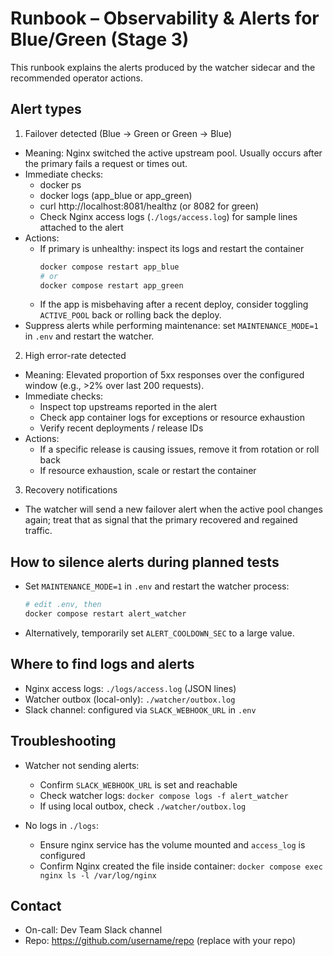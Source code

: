 # Runbook – Observability & Alerts for Blue/Green (Stage 3)

This runbook explains the alerts produced by the watcher sidecar and the recommended operator actions.

## Alert types

1) Failover detected (Blue → Green or Green → Blue)
- Meaning: Nginx switched the active upstream pool. Usually occurs after the primary fails a request or times out.
- Immediate checks:
  - docker ps
  - docker logs <primary-container> (app_blue or app_green)
  - curl http://localhost:8081/healthz (or 8082 for green)
  - Check Nginx access logs (`./logs/access.log`) for sample lines attached to the alert
- Actions:
  - If primary is unhealthy: inspect its logs and restart the container
    ```bash
    docker compose restart app_blue
    # or
    docker compose restart app_green
    ```
  - If the app is misbehaving after a recent deploy, consider toggling `ACTIVE_POOL` back or rolling back the deploy.
- Suppress alerts while performing maintenance: set `MAINTENANCE_MODE=1` in `.env` and restart the watcher.

2) High error-rate detected
- Meaning: Elevated proportion of 5xx responses over the configured window (e.g., >2% over last 200 requests).
- Immediate checks:
  - Inspect top upstreams reported in the alert
  - Check app container logs for exceptions or resource exhaustion
  - Verify recent deployments / release IDs
- Actions:
  - If a specific release is causing issues, remove it from rotation or roll back
  - If resource exhaustion, scale or restart the container

3) Recovery notifications
- The watcher will send a new failover alert when the active pool changes again; treat that as signal that the primary recovered and regained traffic.

## How to silence alerts during planned tests
- Set `MAINTENANCE_MODE=1` in `.env` and restart the watcher process:
  ```bash
  # edit .env, then
  docker compose restart alert_watcher
  ```
- Alternatively, temporarily set `ALERT_COOLDOWN_SEC` to a large value.

## Where to find logs and alerts
- Nginx access logs: `./logs/access.log` (JSON lines)
- Watcher outbox (local-only): `./watcher/outbox.log`
- Slack channel: configured via `SLACK_WEBHOOK_URL` in `.env`

## Troubleshooting
- Watcher not sending alerts:
  - Confirm `SLACK_WEBHOOK_URL` is set and reachable
  - Check watcher logs: `docker compose logs -f alert_watcher`
  - If using local outbox, check `./watcher/outbox.log`

- No logs in `./logs`:
  - Ensure nginx service has the volume mounted and `access_log` is configured
  - Confirm Nginx created the file inside container: `docker compose exec nginx ls -l /var/log/nginx`

## Contact
- On-call: Dev Team Slack channel
- Repo: https://github.com/username/repo (replace with your repo)
